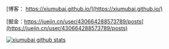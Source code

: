 
[博客： https://xiumubai.github.io/](https://xiumubai.github.io/)

[掘金：https://juejin.cn/user/430664288573789/posts](https://juejin.cn/user/430664288573789/posts)

[![xiumubai github stats](https://github-readme-stats.vercel.app/api?username=xiumubai&&theme=radical)](https://github.com/anuraghazra/github-readme-stats)
